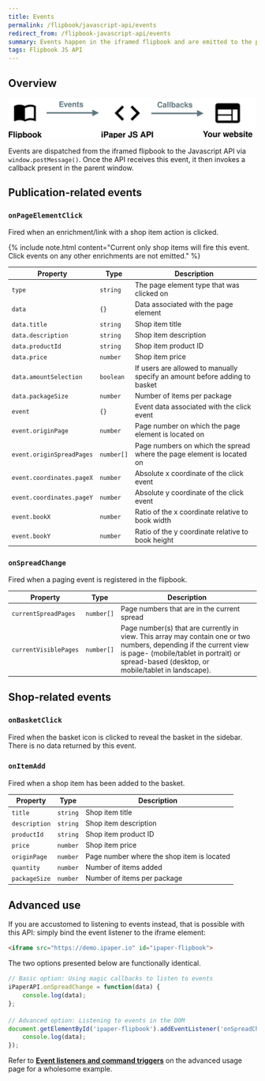 ```yaml
---
title: Events
permalink: /flipbook/javascript-api/events
redirect_from: /flipbook-javascript-api/events
summary: Events happen in the iframed flipbook and are emitted to the parent window. Our API catches these emitted events and invoke magic callbacks, which can be used to execute business-specific logic in the parent window, in response to specific events that have occurred in the iframed flipbook.
tags: Flipbook JS API
---
```


## Overview

<img src="/images/flipbook-javascript-api/events.svg" style="max-width: 100%; max-height: 100%" />

Events are dispatched from the iframed flipbook to the Javascript API via `window.postMessage()`. Once the API receives this event, it then invokes a callback present in the parent window.

## Publication-related events

### `onPageElementClick`

Fired when an enrichment/link with a shop item action is clicked.

{% include note.html content="Current only shop items will fire this event. Click events on any other enrichments are not emitted." %}

| Property                  | Type       | Description                                                                |
| ------------------------- | ---------- | -------------------------------------------------------------------------- |
| `type`                    | `string`   | The page element type that was clicked on                                  |
| `data`                    | `{}`       | Data associated with the page element                                      |
| `data.title`              | `string`   | Shop item title                                                            |
| `data.description`        | `string`   | Shop item description                                                      |
| `data.productId`          | `string`   | Shop item product ID                                                       |
| `data.price`              | `number`   | Shop item price                                                            |
| `data.amountSelection`    | `boolean`  | If users are allowed to manually specify an amount before adding to basket |
| `data.packageSize`        | `number`   | Number of items per package                                                |
| `event`                   | `{}`       | Event data associated with the click event                                 |
| `event.originPage`        | `number`   | Page number on which the page element is located on                        |
| `event.originSpreadPages` | `number[]` | Page numbers on which the spread where the page element is located on      |
| `event.coordinates.pageX` | `number`   | Absolute x coordinate of the click event                                   |
| `event.coordinates.pageY` | `number`   | Absolute y coordinate of the click event                                   |
| `event.bookX`             | `number`   | Ratio of the x coordinate relative to book width                           |
| `event.bookY`             | `number`   | Ratio of the y coordinate relative to book height                          |

### `onSpreadChange`

Fired when a paging event is registered in the flipbook.

| Property              | Type       | Description |
| --------------------- | ---------- | ----------- |
| `currentSpreadPages`  | `number[]` | Page numbers that are in the current spread |
| `currentVisiblePages` | `number[]` | Page number(s) that are currently in view. This array may contain one or two numbers, depending if the current view is page- (mobile/tablet in portrait) or spread-based (desktop, or mobile/tablet in landscape). | 

## Shop-related events

### `onBasketClick`

Fired when the basket icon is clicked to reveal the basket in the sidebar. There is no data returned by this event.

### `onItemAdd`

Fired when a shop item has been added to the basket.

| Property      | Type     | Description                                |
| ------------- | -------- | ------------------------------------------ |
| `title`       | `string` | Shop item title                            |
| `description` | `string` | Shop item description                      |
| `productId`   | `string` | Shop item product ID                       |
| `price`       | `number` | Shop item price                            |
| `originPage`  | `number` | Page number where the shop item is located |
| `quantity`    | `number` | Number of items added                      |
| `packageSize` | `number` | Number of items per package                |

## Advanced use

If you are accustomed to listening to events instead, that is possible with this API: simply bind the event listener to the iframe element:

```html
<iframe src="https://demo.ipaper.io" id="ipaper-flipbook">
```

The two options presented below are functionally identical.

```js
// Basic option: Using magic callbacks to listen to events
iPaperAPI.onSpreadChange = function(data) {
    console.log(data);
};

// Advanced option: Listening to events in the DOM
document.getElementById('ipaper-flipbook').addEventListener('onSpreadChange', function(data) {
    console.log(data);
});
```

Refer to [**Event listeners and command triggers**](./advanced-usage#event-listeners-and-command-triggers) on the advanced usage page for a wholesome example.